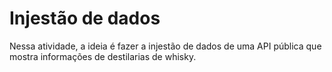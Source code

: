 # Injestão de dados
Nessa atividade, a ideia é fazer a injestão de dados de uma API pública que mostra informações de destilarias de whisky.